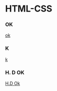 # HTML-CSS
<H3>OK</H3>
<a href="https://paulo1707.github.io/HTML-CSS/trabalho.thml">ok</a>
<H3>K</H3>
<a href="https://paulo1707.github.io/HTML-CSS/exe006">k</a>
<H3>H. D OK</H3>
<a href="https://paulo1707.github.io/HTML-CSS/exe006">H.D Ok</a>